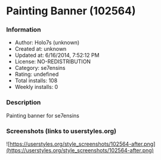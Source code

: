 # Painting Banner (102564)

### Information
- Author: Holo7s (unknown)
- Created at: unknown
- Updated at: 6/16/2014, 7:52:12 PM
- License: NO-REDISTRIBUTION
- Category: se7ensins
- Rating: undefined
- Total installs: 108
- Weekly installs: 0


### Description
Painting banner for se7ensins


### Screenshots (links to userstyles.org)
![https://userstyles.org/style_screenshots/102564-after.png](https://userstyles.org/style_screenshots/102564-after.png)


